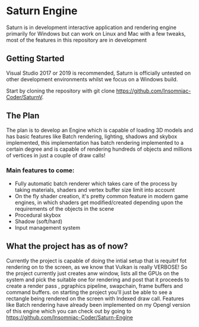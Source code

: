 # Saturn Engine
Saturn is in development interactive application and rendering engine primarily for Windows but can work on Linux and Mac with a few tweaks, most of the features in this repository are in development

## Getting Started
Visual Studio 2017 or 2019 is recommended, Saturn is officially untested on other development environments whilst we focus on a Windows build.

Start by cloning the repository with git clone https://github.com/Insomniac-Coder/SaturnV.

## The Plan
The plan is to develop an Engine which is capable of loading 3D models and has basic features like Batch rendering, lighting, shadows and skybox implemented, this implementation has batch rendering implemented to a certain degree and is capable of rendering hundreds of objects and millions of vertices in just a couple of draw calls!

### Main features to come:
- Fully automatic batch renderer which takes care of the process by taking materials, shaders and vertex buffer size limit into account
- On the fly shader creation, it's pretty common feature in modern game engines, in which shaders get modified/created depending upon the requirements of the objects in the scene
- Procedural skybox
- Shadow (soft/hard)
- Input management system

## What the project has as of now?
Currently the project is capable of doing the intial setup that is requitrf fot rendering on to the screen, as we know that Vulkan is really VERBOSE! So the project currently just creates anw window, lists all the GPUs on the system and pick the suitable one for rendering and post that it proceeds to create a render pass , pgraphics pipeline, swapchain, frame buffers and command buffers. on starting the project you'll just be able to see a rectangle being rendered on the screen with Indexed draw call. Features like Batch rendering have already been implemented on my Opengl version of this engine which you can check out by going to https://github.com/Insomniac-Coder/Saturn-Engine
